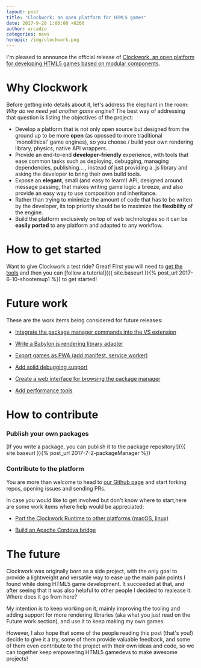 ```yaml
---
layout: post
title: "Clockwork: an open platform for HTML5 games"
date: 2017-9-20 1:00:00 +0200
author: arcadio
categories: news
heropic: /img/clockwork.png
---
```


I'm pleased to announce the official release of [Clockwork, an open platform for developing HTML5 games based on modular components](http://clockwork.js.org/).

# Why Clockwork

Before getting into details about it, let's address the elephant in the room: *Why do we need yet another game engine*? The best way of addressing that question is listing the objectives of the project:

  - Develop a platform that is not only open source but designed from the ground up to be more **open** (as opossed to more traditional 'monolithical' game engines), so you choose / build your own rendering library, physics, native API wrappers...
  - Provide an end-to-end **developer-friendly** experience, with tools that ease common tasks such as deploying, debugging, managing dependencies, publishing... , instead of just providing a .js library and asking the developer to bring their own build tools.
  - Expose an **elegant**, small (and easy to learn!) API, designed around message passing, that makes writing game logic a breeze, and also provide an easy way to use composition and inheritance.
  - Rather than trying to minimize the amount of code that has to be writen by the developer, its top priority should be to maximize the **flexibility** of the engine.
  - Build the platform exclusively on top of web technologies so it can be **easily ported** to any platform and adapted to any workflow.

# How to get started

Want to give Clockwork a test ride? Great! First you will need to [get the tools](http://clockwork.js.org/getstarted.html) and then you can [follow a tutorial]({{ site.baseurl }}{% post_url 2017-6-10-shootemup1 %}) to get started!

# Future work

These are the work items being considered for future releases:

  - [Integrate the package manager commands into the VS extension](https://github.com/ClockworkDev/ClockworkVSCodePlugin/issues/6)

  - [Write a Babylon.js rendering library adapter](https://github.com/ClockworkDev/OfficialClockworkPackages/issues/2)

  - [Export games as PWA (add manifest, service worker)](https://github.com/ClockworkDev/ClockworkWebBridge/issues/2)

  - [Add solid debugging support](https://github.com/ClockworkDev/ClockworkCore/issues/4)

  - [Create a web interface for browsing the package manager](https://github.com/ClockworkDev/ClockworkPackageManager/issues/1)

  - [Add performance tools](https://github.com/ClockworkDev/ClockworkCore/issues/3)


# How to contribute

### Publish your own packages

[If you write a package, you can publish it to the package repository!]({{ site.baseurl }}{% post_url 2017-7-2-packageManager %})

### Contribute to the platform

You are more than welcome to head to [our Github page](https://github.com/ClockworkDev) and start forking repos, opening issues and sending PRs.

In case you would like to get involved but don't know where to start,here are some work items where help would be appreciated:

  - [Port the Clockwork Runtime to other platforms (macOS, linux)](https://github.com/ClockworkDev/ClockworkRuntime/issues/1)
  
  - [Build an Apache Cordova bridge](https://github.com/ClockworkDev/ClockworkWebBridge/issues/1)

# The future

Clockwork was originally born as a side project, with the only goal to provide a lightweight and versatile way to ease up the main pain points I found while doing HTML5 game development. It succeeded at that, and after seeing that it was also helpful to other people I decided to realease it. Where does it go from here? 

My intention is to keep working on it, mainly improving the tooling and adding support for more rendering libraries (aka what you just read on the Future work section), and use it to keep making my own games.

However, I also hope that some of the people reading this post (that's you!) decide to give it a try, some of them provide valuable feedback, and some of them even contribute to the project with their own ideas and code, so we can together keep empowering HTML5 gamedevs to make awesome projects!